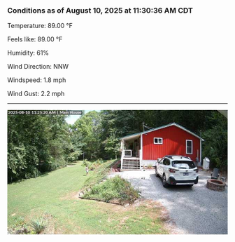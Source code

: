 ### Conditions as of August 10, 2025 at 11:30:36 AM CDT 

Temperature: 89.00 &deg;F

Feels like: 89.00 &deg;F

Humidity: 61%

Wind Direction: NNW

Windspeed: 1.8 mph

Wind Gust: 2.2 mph

---

<img src="./images/latest.jpeg"/>


